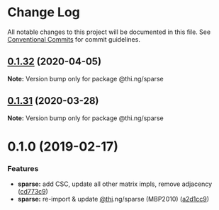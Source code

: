 # Change Log

All notable changes to this project will be documented in this file.
See [Conventional Commits](https://conventionalcommits.org) for commit guidelines.

## [0.1.32](https://github.com/thi-ng/umbrella/compare/@thi.ng/sparse@0.1.31...@thi.ng/sparse@0.1.32) (2020-04-05)

**Note:** Version bump only for package @thi.ng/sparse





## [0.1.31](https://github.com/thi-ng/umbrella/compare/@thi.ng/sparse@0.1.30...@thi.ng/sparse@0.1.31) (2020-03-28)

**Note:** Version bump only for package @thi.ng/sparse





# 0.1.0 (2019-02-17)

### Features

* **sparse:** add CSC, update all other matrix impls, remove adjacency ([cd773c9](https://github.com/thi-ng/umbrella/commit/cd773c9))
* **sparse:** re-import & update [@thi](https://github.com/thi).ng/sparse (MBP2010) ([a2d1cc9](https://github.com/thi-ng/umbrella/commit/a2d1cc9))
